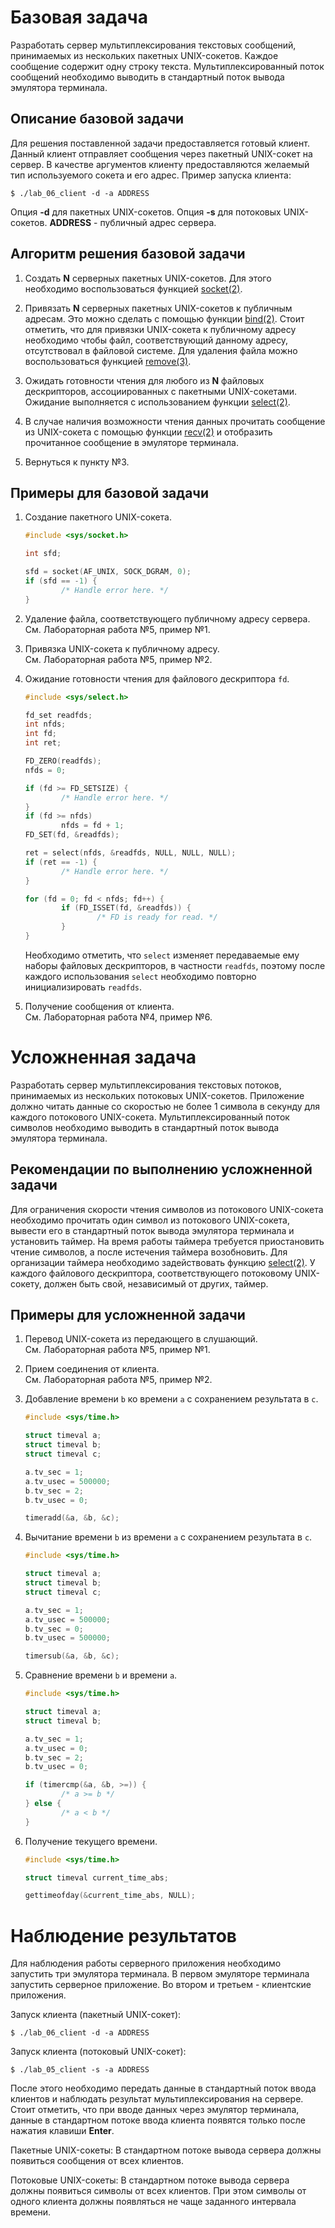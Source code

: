 
# Базовая задача

Разработать сервер мультиплексирования текстовых сообщений, принимаемых из
нескольких пакетных UNIX-сокетов. Каждое сообщение содержит одну строку текста.
Мультиплексированный поток сообщений необходимо выводить в стандартный поток
вывода эмулятора терминала.

## Описание базовой задачи

Для решения поставленной задачи предоставляется готовый клиент. Данный клиент
отправляет сообщения через пакетный UNIX-сокет на сервер. В качестве аргументов
клиенту предоставляются желаемый тип используемого сокета и его адрес.
Пример запуска клиента:

```console
$ ./lab_06_client -d -a ADDRESS
```

Опция **-d** для пакетных UNIX-сокетов. Опция **-s** для потоковых UNIX-сокетов.
**ADDRESS** - публичный адрес сервера.

## Алгоритм решения базовой задачи

1. Создать **N** серверных пакетных UNIX-сокетов. Для этого необходимо
   воспользоваться функцией [socket(2)][1].

2. Привязать **N** серверных пакетных UNIX-сокетов к публичным адресам.
   Это можно сделать с помощью функции [bind(2)][2]. Стоит отметить,
   что для  привязки UNIX-сокета к публичному адресу необходимо чтобы файл,
   соответствующий данному адресу, отсутствовал в файловой системе.
   Для удаления файла можно воспользоваться функцией [remove(3)][3].

3. Ожидать готовности чтения для любого из **N** файловых дескрипторов,
   ассоциированных с пакетными UNIX-сокетами. Ожидание выполняется с
   использованием функции [select(2)][4].

4. В случае наличия возможности чтения данных прочитать сообщение из
   UNIX-сокета с помощью функции [recv(2)][5] и отобразить прочитанное
   сообщение в эмуляторе терминала.

5. Вернуться к пункту №3.

[1]: https://www.opennet.ru/cgi-bin/opennet/man.cgi?topic=socket&category=2
[2]: https://www.opennet.ru/cgi-bin/opennet/man.cgi?topic=bind&category=2
[3]: https://www.opennet.ru/man.shtml?topic=remove&category=3&russian=0
[4]: https://www.opennet.ru/man.shtml?topic=select&category=2&russian=0
[5]: https://www.opennet.ru/man.shtml?topic=recv&category=2&russian=0
[6]: https://www.opennet.ru/man.shtml?topic=timeradd&category=3&russian=2
[7]: https://www.opennet.ru/man.shtml?topic=gettimeofday&category=2&russian=0

## Примеры для базовой задачи

1. Создание пакетного UNIX-сокета.

    ```c
    #include <sys/socket.h>

    int sfd;

    sfd = socket(AF_UNIX, SOCK_DGRAM, 0);
    if (sfd == -1) {
            /* Handle error here. */
    }
    ```

2. Удаление файла, соответствующего публичному адресу сервера.  
   См. Лабораторная работа №5, пример №1.

3. Привязка UNIX-сокета к публичному адресу.  
   См. Лабораторная работа №5, пример №2.

4. Ожидание готовности чтения для файлового дескриптора `fd`.

    ```c
    #include <sys/select.h>

    fd_set readfds;
    int nfds;
    int fd;
    int ret;

    FD_ZERO(readfds);
    nfds = 0;

    if (fd >= FD_SETSIZE) {
            /* Handle error here. */
    }
    if (fd >= nfds)
            nfds = fd + 1;
    FD_SET(fd, &readfds);

    ret = select(nfds, &readfds, NULL, NULL, NULL);
    if (ret == -1) {
            /* Handle error here. */
    }

    for (fd = 0; fd < nfds; fd++) {
            if (FD_ISSET(fd, &readfds)) {
                    /* FD is ready for read. */
            }
    }

    ```

   Необходимо отметить, что `select` изменяет передаваемые ему наборы
   файловых дескрипторов, в частности `readfds`, поэтому после каждого
   использования `select` необходимо повторно инициализировать `readfds`.

5. Получение сообщения от клиента.  
   См. Лабораторная работа №4, пример №6.

# Усложненная задача

Разработать сервер мультиплексирования текстовых потоков, принимаемых из
нескольких потоковых UNIX-сокетов. Приложение должно читать данные со скоростью
не более 1 символа в секунду для каждого потокового UNIX-сокета.
Мультиплексированный поток символов необходимо выводить в стандартный поток
вывода эмулятора терминала.

## Рекомендации по выполнению усложненной задачи

Для ограничения скорости чтения символов из потокового UNIX-сокета необходимо
прочитать один символ из потокового UNIX-сокета, вывести его в стандартный
поток вывода эмулятора терминала и установить таймер. На время работы таймера
требуется приостановить чтение символов, а после истечения таймера возобновить.
Для организации таймера необходимо задействовать функцию [select(2)][4].
У каждого файлового дескриптора, соответствующего потоковому UNIX-сокету,
должен быть свой, независимый от других, таймер.

## Примеры для усложненной задачи

1. Перевод UNIX-сокета из передающего в слушающий.  
   См. Лабораторная работа №5, пример №1.

2. Прием соединения от клиента.  
   См. Лабораторная работа №5, пример №2.

3. Добавление времени `b` ко времени `a` с сохранением результата в `c`.

    ```c
    #include <sys/time.h>

    struct timeval a;
    struct timeval b;
    struct timeval c;

    a.tv_sec = 1;
    a.tv_usec = 500000;
    b.tv_sec = 2;
    b.tv_usec = 0;

    timeradd(&a, &b, &c);
    ```

4. Вычитание времени `b` из времени `a` с сохранением результата в `c`.

    ```c
    #include <sys/time.h>

    struct timeval a;
    struct timeval b;
    struct timeval c;

    a.tv_sec = 1;
    a.tv_usec = 500000;
    b.tv_sec = 0;
    b.tv_usec = 500000;

    timersub(&a, &b, &c);
    ```

5. Сравнение времени `b` и времени `a`.

    ```c
    #include <sys/time.h>

    struct timeval a;
    struct timeval b;

    a.tv_sec = 1;
    a.tv_usec = 0;
    b.tv_sec = 2;
    b.tv_usec = 0;

    if (timercmp(&a, &b, >=)) {
            /* a >= b */
    } else {
            /* a < b */
    }
    ```

6. Получение текущего времени.

    ```c
    #include <sys/time.h>

    struct timeval current_time_abs;

    gettimeofday(&current_time_abs, NULL);
    ```

# Наблюдение результатов

Для наблюдения работы серверного приложения необходимо запустить три эмулятора
терминала. В первом эмуляторе терминала запустить серверное приложение.
Во втором и третьем - клиентские приложения.

Запуск клиента (пакетный UNIX-сокет):

```console
$ ./lab_06_client -d -a ADDRESS
```

Запуск клиента (потоковый UNIX-сокет):

```console
$ ./lab_05_client -s -a ADDRESS
```

После этого необходимо передать данные в стандартный поток ввода клиентов и
наблюдать результат мультиплексирования на сервере. Стоит отметить, что при
вводе данных через эмулятор терминала, данные в стандартном потоке ввода
клиента появятся только после нажатия клавиши **Enter**.

Пакетные UNIX-сокеты:
В стандартном потоке вывода сервера должны появиться сообщения от всех клиентов.

Потоковые UNIX-сокеты:
В стандартном потоке вывода сервера должны появиться символы от всех клиентов.
При этом символы от одного клиента должны появляться не чаще заданного
интервала времени.

